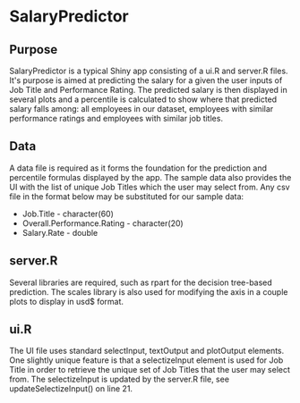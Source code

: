 # SalaryPredictor

## Purpose
SalaryPredictor is a typical Shiny app consisting of a ui.R and server.R files. It's purpose is aimed at predicting the salary for a given the user inputs of Job Title and Performance Rating. The predicted salary is then displayed in several plots and a percentile is calculated to show where that predicted salary falls among: all employees in our dataset, employees with similar performance ratings and employees with similar job titles.

## Data 
A data file is required as it forms the foundation for the prediction and percentile formulas displayed by the app. The sample data also provides the UI with the list of unique Job Titles which the user may select from. Any csv file in the format below may be substituted for our sample data:

- Job.Title - character(60)
- Overall.Performance.Rating - character(20)
- Salary.Rate - double


## server.R 
Several libraries are required, such as rpart for the decision tree-based prediction. The scales library is also used for modifying the axis in a couple plots to display in usd$ format.

## ui.R
The UI file uses standard selectInput, textOutput and plotOutput elements. One slightly unique feature is that a selectizeInput element is used for Job Title in order to retrieve the unique set of Job Titles that the user may select from. The selectizeInput is updated by the server.R file, see updateSelectizeInput() on line 21.
